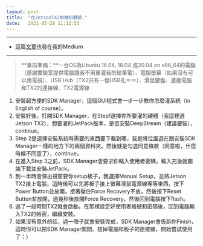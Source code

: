 ```yaml
---
layout: post  
title:  "在JetsonTX2刷機初體驗."  
date:   2021-05-28 11:12:53  
---  
```

- - -  
* 這篇[文章](https://alisachen1114.medium.com/%E5%9C%A8jetsontx2%E5%88%B7%E6%A9%9F%E5%88%9D%E9%AB%94%E9%A9%97-b058917b3a7e)也發在我的Medium  
- - - 
>**事前準備：**一台OS為Ubuntu 16.04, 18.04 或20.04 on x86_64的電腦（感謝實驗室提供電腦讓我不用重灌我的破筆電）、電腦螢幕（如果沒有可以用電視）、USB Hub（TX2只有一個USB孔＝＝）、滑鼠鍵盤、連接電腦和TX2的連接線、TX2電源線  

1. 安裝超方便的SDK Manager，這個GUI程式會一步一步教你怎麼灌系統（in English of course）。  
2. 安裝好後，打開SDK Manager，在Step1選擇你所要灌的硬體（我這裡選Jetson TX2），想要灌的JetPack版本，是否安裝DeepStream（建議要裝），continue。  
3. Step 2是選擇安裝系統時需要的東西要下載到哪，我是將位置選在跟安裝SDK Manager一樣的地方下的兩個資料夾。然後就是勾選同意條款（同意啦，什麼時候不同意了），continue。  
4. 在進入Step 3之前，SDK Manager會要求你輸入使用者密碼，輸入完後就開始下載並安裝JetPack。  
5. 到一半時會彈出視窗要你setup板子，我選擇Manual Setup，並將Jetson TX2接上電腦，這時候可以先將板子接上螢幕滑鼠電源線等等東西。按下Power Button並放開，接著壓住Force Recovery不放，然後按下Reset Button並放開，過幾秒後放開Force Recovery，然後回到電腦按下flash。  
6. 過了一段時間TX2就會啟動，在那裡設定好使用者帳號和密碼後，回到電腦輸入TX2的帳密，繼續安裝。  
7. 如果沒有意外的話，過一陣子就會安裝完成，SDK Manager會告訴你Finish，這時你可以把SDK Manager關閉、拔掉電腦和板子的連接線，開始嘗試使用了：）  
